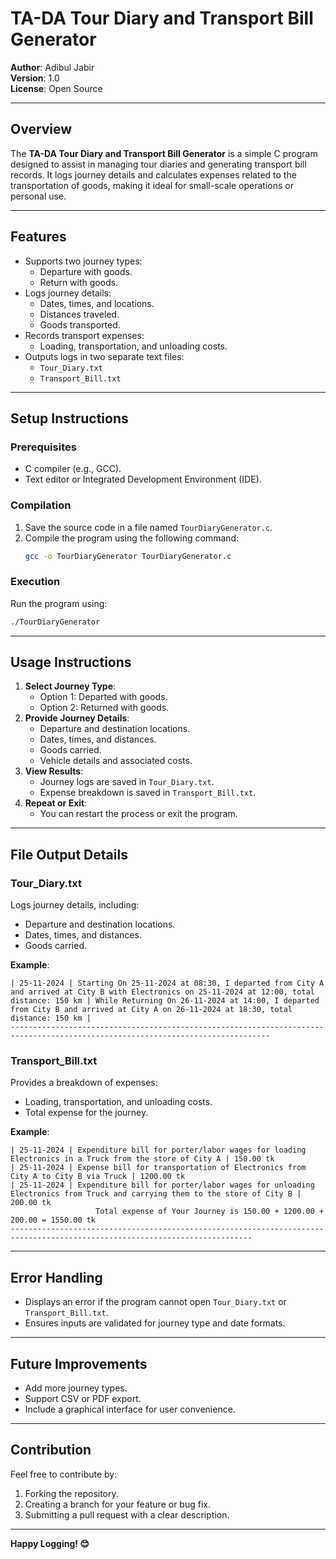 # TA-DA Tour Diary and Transport Bill Generator

**Author**: Adibul Jabir  
**Version**: 1.0  
**License**: Open Source  

---

## **Overview**
The **TA-DA Tour Diary and Transport Bill Generator** is a simple C program designed to assist in managing tour diaries and generating transport bill records. It logs journey details and calculates expenses related to the transportation of goods, making it ideal for small-scale operations or personal use.

---

## **Features**
- Supports two journey types:
  - Departure with goods.
  - Return with goods.
- Logs journey details:
  - Dates, times, and locations.
  - Distances traveled.
  - Goods transported.
- Records transport expenses:
  - Loading, transportation, and unloading costs.
- Outputs logs in two separate text files:
  - `Tour_Diary.txt`
  - `Transport_Bill.txt`

---

## **Setup Instructions**

### **Prerequisites**
- C compiler (e.g., GCC).
- Text editor or Integrated Development Environment (IDE).

### **Compilation**
1. Save the source code in a file named `TourDiaryGenerator.c`.
2. Compile the program using the following command:
   ```bash
   gcc -o TourDiaryGenerator TourDiaryGenerator.c
   ```

### **Execution**
Run the program using:
```bash
./TourDiaryGenerator
```

---

## **Usage Instructions**
1. **Select Journey Type**:  
   - Option 1: Departed with goods.  
   - Option 2: Returned with goods.  
2. **Provide Journey Details**:  
   - Departure and destination locations.  
   - Dates, times, and distances.  
   - Goods carried.  
   - Vehicle details and associated costs.  
3. **View Results**:  
   - Journey logs are saved in `Tour_Diary.txt`.  
   - Expense breakdown is saved in `Transport_Bill.txt`.  
4. **Repeat or Exit**:  
   - You can restart the process or exit the program.

---

## **File Output Details**

### **Tour_Diary.txt**
Logs journey details, including:
- Departure and destination locations.
- Dates, times, and distances.
- Goods carried.

**Example**:
```
| 25-11-2024 | Starting On 25-11-2024 at 08:30, I departed from City A and arrived at City B with Electronics on 25-11-2024 at 12:00, total distance: 150 km | While Returning On 26-11-2024 at 14:00, I departed from City B and arrived at City A on 26-11-2024 at 18:30, total distance: 150 km |
--------------------------------------------------------------------------------------------------------------------------------
```

### **Transport_Bill.txt**
Provides a breakdown of expenses:
- Loading, transportation, and unloading costs.
- Total expense for the journey.

**Example**:
```
| 25-11-2024 | Expenditure bill for porter/labor wages for loading Electronics in a Truck from the store of City A | 150.00 tk
| 25-11-2024 | Expense bill for transportation of Electronics from City A to City B via Truck | 1200.00 tk
| 25-11-2024 | Expenditure bill for porter/labor wages for unloading Electronics from Truck and carrying them to the store of City B | 200.00 tk
                   Total expense of Your Journey is 150.00 + 1200.00 + 200.00 = 1550.00 tk
----------------------------------------------------------------------------------------------------------------------------
```

---

## **Error Handling**
- Displays an error if the program cannot open `Tour_Diary.txt` or `Transport_Bill.txt`.
- Ensures inputs are validated for journey type and date formats.

---

## **Future Improvements**
- Add more journey types.
- Support CSV or PDF export.
- Include a graphical interface for user convenience.

---

## **Contribution**
Feel free to contribute by:
1. Forking the repository.
2. Creating a branch for your feature or bug fix.
3. Submitting a pull request with a clear description.

---

**Happy Logging! 😊**
